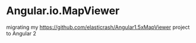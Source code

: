 # Angular.io.MapViewer
migrating my https://github.com/elasticrash/Angular1.5xMapViewer project to Angular 2
